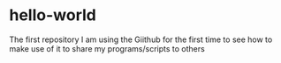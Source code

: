 # hello-world
The first repository
I am using the Giithub for the first time to see how to make use of it 
to share my programs/scripts to others
